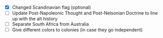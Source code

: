 - [X] Changed Scandinavian flag (optional)
- [ ] Update Post-Napoleonic Thought and Post-Nelsonian Doctrine to line up with the alt history
- [ ] Separate South Africa from Australia
- [ ] Give different colors to colonies (in case they go independent)

